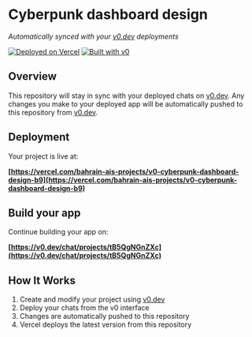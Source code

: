 # Cyberpunk dashboard design

*Automatically synced with your [v0.dev](https://v0.dev) deployments*

[![Deployed on Vercel](https://img.shields.io/badge/Deployed%20on-Vercel-black?style=for-the-badge&logo=vercel)](https://vercel.com/bahrain-ais-projects/v0-cyberpunk-dashboard-design-b9)
[![Built with v0](https://img.shields.io/badge/Built%20with-v0.dev-black?style=for-the-badge)](https://v0.dev/chat/projects/tB5QgNGnZXc)

## Overview

This repository will stay in sync with your deployed chats on [v0.dev](https://v0.dev).
Any changes you make to your deployed app will be automatically pushed to this repository from [v0.dev](https://v0.dev).

## Deployment

Your project is live at:

**[https://vercel.com/bahrain-ais-projects/v0-cyberpunk-dashboard-design-b9](https://vercel.com/bahrain-ais-projects/v0-cyberpunk-dashboard-design-b9)**

## Build your app

Continue building your app on:

**[https://v0.dev/chat/projects/tB5QgNGnZXc](https://v0.dev/chat/projects/tB5QgNGnZXc)**

## How It Works

1. Create and modify your project using [v0.dev](https://v0.dev)
2. Deploy your chats from the v0 interface
3. Changes are automatically pushed to this repository
4. Vercel deploys the latest version from this repository